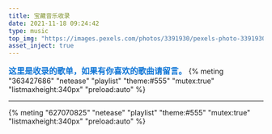 ```yaml
---
title: 宝藏音乐收录
date: 2021-11-18 09:24:42
type: music
top_img: "https://images.pexels.com/photos/3391930/pexels-photo-3391930.jpeg?auto=compress&cs=tinysrgb&dpr=2&h=650&w=940"
asset_inject: true 
---
```

<font color=#0c74d6 size=3 face="黑体">**这里是收录的歌单，如果有你喜欢的歌曲请留言。**</font>
{% meting "363427686" "netease" "playlist" "theme:#555" "mutex:true" "listmaxheight:340px" "preload:auto" %}
- - -
{% meting "627070825" "netease" "playlist" "theme:#555" "mutex:true" "listmaxheight:340px" "preload:auto" %}
